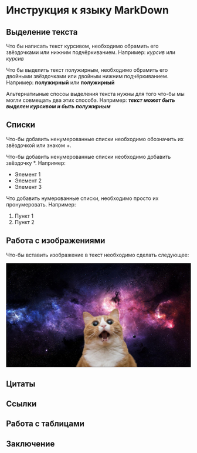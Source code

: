 # Инструкция к языку MarkDown

## Выделение текста 

Что бы написать текст курсивом, необходимо обрамить его звёздочками или нижним подчёркиванием. Например: *курсив* или _курсив_

Что бы выделить текст полужирным, необходимо обрамить его двойными звёздочками или двойным нижним подчёркиванием. Например: **полужирный** или __полужирный__

Альтернатиыные спосоы выделения текста нужны для того что-бы мы могли совмещать два этих способа. Например: **_текст может быть выделен курсивом и быть полужирным_**

## Списки

Что-бы добавить ненумерованные списки необходимо обозначить их звёздочкой или знаком +.

Что-бы добавить ненумерованные списки необходимо добавить звёздочку *. Например:

* Элемент 1
* Элемент 2
* Элемент 3

Что добавить нумерованные списки, необходимо просто их пронумеровать. Например: 

1. Пункт 1 
2. Пункт 2

## Работа с изображениями 

Что-бы вставить изображение в текст необходимо сделать следующее: 

![Это котик](cat.jpg)

## Цитаты 

## Ссылки 

## Работа с таблицами 

## Заключение 
